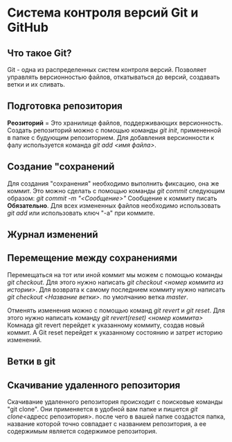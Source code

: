 # Система контроля версий Git и GitHub

## Что такое Git?
Git - одна из распределенных систем контроля версий. Позволяет управлять версионностью файлов, откатываться до версий, создавать ветки и их сливать.
## Подготовка репозитория

**Реозиторий** = Это хранилище файлов, поддерживающих версионность.
Создать репозиторий можно с помощью команды *git init*, примененной в папке с будующим репозиторием.
Для добавления версионности к фалу используется команда *git add <имя файла>*.

## Создание "сохранений 
Для создания "сохранения" необходимо выполнить фиксацию, она же коммит. Это можно сделать с помощью команды *git commit* следующим образом: *git commit -m "<Сообщение>"* Сообщение к коммиту писать **Обязательно**.
Для всех измененных файлов необходимо использовать *git add* или использовать ключ "-a" при коммите.

## Журнал изменений

## Перемещение между сохранениями 
 Перемещаться на тот или иной коммит мы можем с помощью команды *git checkout*. Для этого нужно написать *git checkout <номер коммита из истории>*. Для возврата к самому последнием коммиту нужно написать *git checkout <Название ветки>*. по умолчанию ветка *master*.

 Отменять изменения можно с помощью команд *git revert* и *git reset*. Для этого нужно написать команду *git revert(reset) <номер коммита>* Комнада git revert перейдет к указанному коммиту, создав новый коммит. А Git reset перейдет к указанному состоянию и затрет историю изменений.


## Ветки в git

## Скачивание удаленного репозитория
Скачивание удаленного репозитория происходит  с поисковые команды "git clone". Они применяется в удобной вам папке и пишется *git clone*<адресс репозитория>. после чего в вашей папке создастся папка, название которой точно совпадает с названием репозитория, а ее содержимым является содержимое репозитория.
